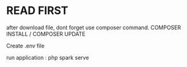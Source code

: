# READ FIRST #

after download file, dont forget use composer command. 
COMPOSER INSTALL / COMPOSER UPDATE

Create .env file 

run application : php spark serve
